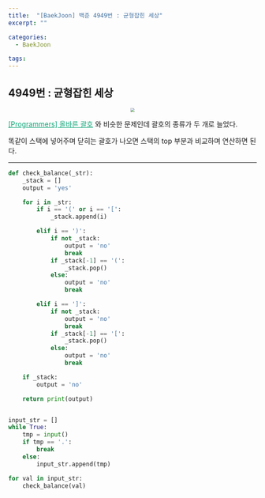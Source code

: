 ```yaml
---
title:  "[BaekJoon] 백준 4949번 : 균형잡힌 세상"
excerpt: ""

categories:
  - BaekJoon

tags:
---
```


## 4949번 : 균형잡힌 세상

<center><img src="https://nam-ki-bok.github.io/assets/images/baekjoon/balance.png" style="zoom:50%;" /></center>

<a href="https://nam-ki-bok.github.io/quiz/Quiz_CorrectPart/" style="color:#0FA678">[Programmers] 올바른 괄호</a> 와 비슷한 문제인데 괄호의 종류가 두 개로 늘었다.

똑같이 스택에 넣어주며 닫히는 괄호가 나오면 스택의 top 부분과 비교하며 연산하면 된다.

---

```python
def check_balance(_str):
	_stack = []
	output = 'yes'

	for i in _str:
		if i == '(' or i == '[':
			_stack.append(i)

		elif i == ')':
			if not _stack:
				output = 'no'
				break
			if _stack[-1] == '(':
				_stack.pop()
			else:
				output = 'no'
				break

		elif i == ']':
			if not _stack:
				output = 'no'
				break
			if _stack[-1] == '[':
				_stack.pop()
			else:
				output = 'no'
				break

	if _stack:
		output = 'no'

	return print(output)


input_str = []
while True:
	tmp = input()
	if tmp == '.':
		break
	else:
		input_str.append(tmp)

for val in input_str:
	check_balance(val)
```

